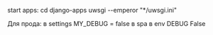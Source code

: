 start apps:
    cd django-apps
    uwsgi --emperor "*/uwsgi.ini"

Для прода:
    в settings MY_DEBUG = false
    в spa в env DEBUG False